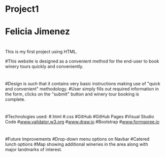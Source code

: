 # Project1
# Felicia Jimenez
#
This is my first project using HTML.

#This website is designed as a convenient method for the end-user to book winery tours quickly and conveniently.
#
#Design is such that it contains very basic instructions making use of "quick and convenient" methodology.
#User simply fills out required information in the form, clicks on the "submit" button and winery tour booking is complete.
#
#Technologies used:
  #.html
  #.css
  #GitHub
  #GitHub Pages
  #Visual Studio Code
  #www.validator.w3.org
  #www.draw.io
  #Bootstrap
  #www.formspree.io
#
#Future Improvements
  #Drop-down menu options on Navbar
  #Catered lunch options
  #Map showing additional wineries in the area along with major landmarks of interest.
  

  
